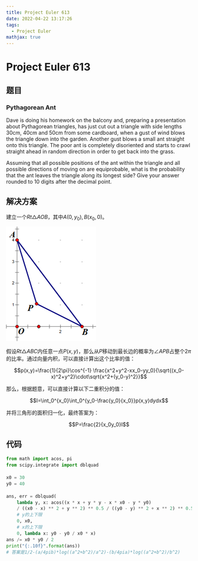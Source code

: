 ```yaml
---
title: Project Euler 613
date: 2022-04-22 13:17:26
tags: 
  - Project Euler
mathjax: true
---
```


<escape><!-- more --></escape>

# Project Euler 613

## 题目

### Pythagorean Ant

Dave is doing his homework on the balcony and, preparing a presentation about Pythagorean triangles, has just cut out a triangle with side lengths 30cm, 40cm and 50cm from some cardboard, when a gust of wind blows the triangle down into the garden.
Another gust blows a small ant straight onto this triangle. The poor ant is completely disoriented and starts to crawl straight ahead in random direction in order to get back into the grass.

Assuming that all possible positions of the ant within the triangle and all possible directions of moving on are equiprobable, what is the probability that the ant leaves the triangle along its longest side?
Give your answer rounded to 10 digits after the decimal point.

## 解决方案

建立一个$Rt\triangle AOB$，其中$A(0,y_0),B(x_0,0)$。

![](../images/p613-1.png)

假设$Rt\triangle ABC$内任意一点$P(x,y)$，那么从$P$移动到最长边的概率为$\angle APB$占整个$2\pi$的比率。通过向量内积，可以直接计算出这个比率的值：

$$p(x,y)=\frac{1}{2\pi}\cos^{-1} \frac{x^2+y^2-xx_0-yy_0}{\sqrt{(x_0-x)^2+y^2}\cdot\sqrt{x^2+(y_0-y)^2}}$$

那么，根据题意，可以直接计算以下二重积分的值：

$$I=\int_0^{x_0}\int_0^{y_0-\frac{y_0}{x_0}}p(x,y)dydx$$

并将三角形的面积归一化，最终答案为：

$$P=\frac{2}{x_0y_0}I$$

## 代码

```Python
from math import acos, pi
from scipy.integrate import dblquad

x0 = 30
y0 = 40

ans, err = dblquad(
    lambda y, x: acos((x * x + y * y - x * x0 - y * y0) 
    / ((x0 - x) ** 2 + y ** 2) ** 0.5 / ((y0 - y) ** 2 + x ** 2) ** 0.5) / (2 * pi),
    # y的上下限
    0, x0,
    # x的上下限
    0, lambda x: y0 - y0 / x0 * x)
ans /= x0 * y0 / 2
print("{:.10f}".format(ans))
# 答案是1/2-(a/4pib)*log((a^2+b^2)/a^2)-(b/4pia)*log((a^2+b^2)/b^2)
```
